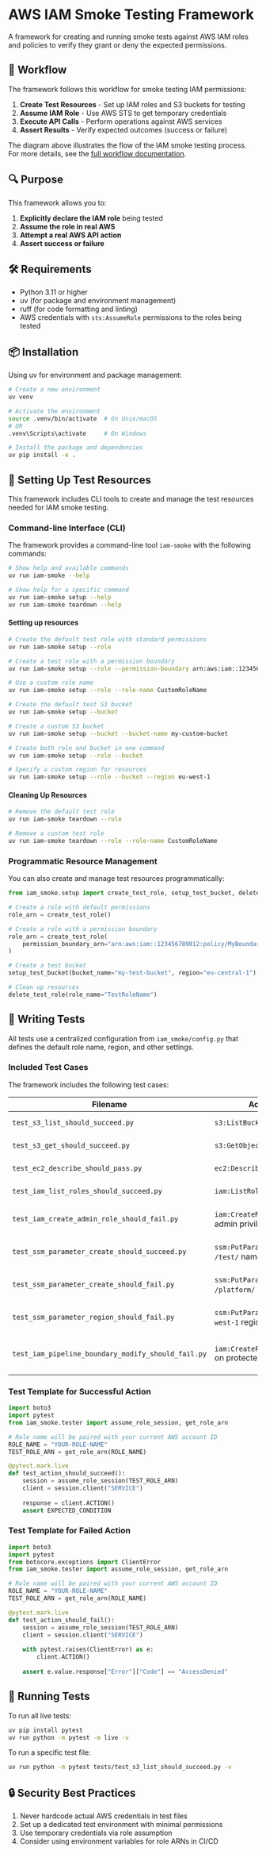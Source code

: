 # AWS IAM Smoke Testing Framework

A framework for creating and running smoke tests against AWS IAM roles and policies to verify they grant or deny the expected permissions.

## 🔄 Workflow

The framework follows this workflow for smoke testing IAM permissions:

1. **Create Test Resources** - Set up IAM roles and S3 buckets for testing
2. **Assume IAM Role** - Use AWS STS to get temporary credentials
3. **Execute API Calls** - Perform operations against AWS services
4. **Assert Results** - Verify expected outcomes (success or failure)

The diagram above illustrates the flow of the IAM smoke testing process. For more details, see the [full workflow documentation](docs/iam-smoke-workflow.md).

## 🔍 Purpose

This framework allows you to:

1. **Explicitly declare the IAM role** being tested
2. **Assume the role in real AWS**
3. **Attempt a real AWS API action**
4. **Assert success or failure**

## 🛠️ Requirements

- Python 3.11 or higher
- uv (for package and environment management)
- ruff (for code formatting and linting)
- AWS credentials with `sts:AssumeRole` permissions to the roles being tested

## 📦 Installation

Using uv for environment and package management:

```bash
# Create a new environment
uv venv

# Activate the environment
source .venv/bin/activate  # On Unix/macOS
# OR
.venv\Scripts\activate     # On Windows

# Install the package and dependencies
uv pip install -e .
```

## 🔧 Setting Up Test Resources

This framework includes CLI tools to create and manage the test resources needed for IAM smoke testing.

### Command-line Interface (CLI)

The framework provides a command-line tool `iam-smoke` with the following commands:

```bash
# Show help and available commands
uv run iam-smoke --help

# Show help for a specific command
uv run iam-smoke setup --help
uv run iam-smoke teardown --help
```

#### Setting up resources

```bash
# Create the default test role with standard permissions
uv run iam-smoke setup --role

# Create a test role with a permission boundary
uv run iam-smoke setup --role --permission-boundary arn:aws:iam::123456789012:policy/MyBoundary

# Use a custom role name
uv run iam-smoke setup --role --role-name CustomRoleName

# Create the default test S3 bucket
uv run iam-smoke setup --bucket

# Create a custom S3 bucket
uv run iam-smoke setup --bucket --bucket-name my-custom-bucket

# Create both role and bucket in one command
uv run iam-smoke setup --role --bucket

# Specify a custom region for resources
uv run iam-smoke setup --role --bucket --region eu-west-1
```

#### Cleaning Up Resources

```bash
# Remove the default test role
uv run iam-smoke teardown --role

# Remove a custom test role
uv run iam-smoke teardown --role --role-name CustomRoleName
```

### Programmatic Resource Management

You can also create and manage test resources programmatically:

```python
from iam_smoke.setup import create_test_role, setup_test_bucket, delete_test_role

# Create a role with default permissions
role_arn = create_test_role()

# Create a role with a permission boundary
role_arn = create_test_role(
    permission_boundary_arn="arn:aws:iam::123456789012:policy/MyBoundary"
)

# Create a test bucket
setup_test_bucket(bucket_name="my-test-bucket", region="eu-central-1")

# Clean up resources
delete_test_role(role_name="TestRoleName")
```

## 🧪 Writing Tests

All tests use a centralized configuration from `iam_smoke/config.py` that defines the default role name, region, and other settings.

### Included Test Cases

The framework includes the following test cases:

| Filename                              | Action                  | Expected | Description |
| ------------------------------------- | ----------------------- | -------- | ----------- |
| `test_s3_list_should_succeed.py`      | `s3:ListBucket`         | ✅ Pass   | Verifies the role can list objects in an S3 bucket |
| `test_s3_get_should_succeed.py`       | `s3:GetObject`          | ✅ Pass   | Verifies the role can get an object from the test bucket |
| `test_ec2_describe_should_pass.py`    | `ec2:DescribeInstances` | ✅ Pass   | Verifies the role can describe EC2 instances |
| `test_iam_list_roles_should_succeed.py` | `iam:ListRoles`       | ✅ Pass   | Verifies the role can list IAM roles |
| `test_iam_create_admin_role_should_fail.py` | `iam:CreateRole` with admin privileges | ❌ Fail | Verifies the role cannot create admin roles without permission boundaries |
| `test_ssm_parameter_create_should_succeed.py` | `ssm:PutParameter` in `/test/` namespace | ✅ Pass | Verifies the role can create SSM parameters in the allowed namespace |
| `test_ssm_parameter_create_should_fail.py` | `ssm:PutParameter` in `/platform/` namespace | ❌ Fail | Verifies the role cannot create SSM parameters in the restricted namespace |
| `test_ssm_parameter_region_should_fail.py` | `ssm:PutParameter` in `us-west-1` region | ❌ Fail | Verifies the role cannot create SSM parameters in restricted regions |
| `test_iam_pipeline_boundary_modify_should_fail.py` | `iam:CreatePolicyVersion` on protected policy | ❌ Fail | Verifies the role cannot modify the protected `platform/workload_boundary` policy |

### Test Template for Successful Action

```python
import boto3
import pytest
from iam_smoke.tester import assume_role_session, get_role_arn

# Role name will be paired with your current AWS account ID
ROLE_NAME = "YOUR-ROLE-NAME"
TEST_ROLE_ARN = get_role_arn(ROLE_NAME)

@pytest.mark.live
def test_action_should_succeed():
    session = assume_role_session(TEST_ROLE_ARN)
    client = session.client("SERVICE")
    
    response = client.ACTION()
    assert EXPECTED_CONDITION
```

### Test Template for Failed Action

```python
import boto3
import pytest
from botocore.exceptions import ClientError
from iam_smoke.tester import assume_role_session, get_role_arn

# Role name will be paired with your current AWS account ID
ROLE_NAME = "YOUR-ROLE-NAME"
TEST_ROLE_ARN = get_role_arn(ROLE_NAME)

@pytest.mark.live
def test_action_should_fail():
    session = assume_role_session(TEST_ROLE_ARN)
    client = session.client("SERVICE")
    
    with pytest.raises(ClientError) as e:
        client.ACTION()
        
    assert e.value.response["Error"]["Code"] == "AccessDenied"
```

## 🚀 Running Tests

To run all live tests:

```bash
uv pip install pytest
uv run python -m pytest -m live -v
```

To run a specific test file:

```bash
uv run python -m pytest tests/test_s3_list_should_succeed.py -v
```

## 🔒 Security Best Practices

1. Never hardcode actual AWS credentials in test files
2. Set up a dedicated test environment with minimal permissions
3. Use temporary credentials via role assumption
4. Consider using environment variables for role ARNs in CI/CD

